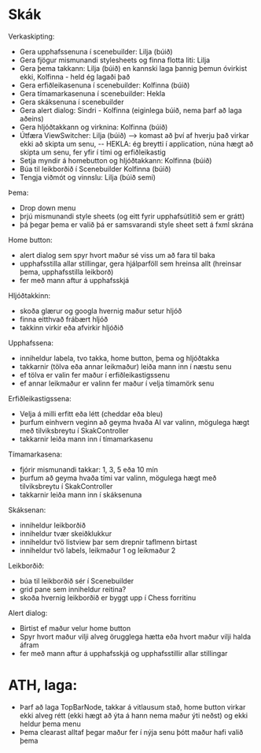 # Skák

Verkaskipting: 
- Gera upphafssenuna í scenebuilder: Lilja (búið)
- Gera fjögur mismunandi stylesheets og finna flotta liti: Lilja 
- Gera þema takkann: Lilja (búið) en kannski laga þannig þemun óvirkist ekki, Kolfinna - held ég lagaði það
- Gera erfiðleikasenuna í scenebuilder: Kolfinna (búið)
- Gera tímamarkasenuna í scenebuilder: Hekla
- Gera skáksenuna í scenebuilder
- Gera alert dialog: Sindri - Kolfinna (eiginlega búið, nema þarf að laga aðeins)
- Gera hljóðtakkann og virknina: Kolfinna (búið)
- Útfæra ViewSwitcher: Lilja (búið) --> komast að því af hverju það virkar ekki að skipta um senu,
-- HEKLA: ég breytti í application, núna hægt að skipta um senu, fer yfir í tími og erfiðleikastig 
- Setja myndir á homebutton og hljóðtakkann: Kolfinna (búið)
- Búa til leikborðið í Scenebuilder Kolfinna (búið)
- Tengja viðmót og vinnslu: Lilja (búið semi)


Þema: 
- Drop down menu
- þrjú mismunandi style sheets (og eitt fyrir upphafsútlitið sem er grátt)
- þá þegar þema er valið þá er samsvarandi style sheet sett á fxml skrána

Home button: 
- alert dialog sem spyr hvort maður sé viss um að fara til baka
- upphafsstilla allar stillingar, gera hjálparföll sem hreinsa allt (hreinsar þema, upphafsstilla leikborð)
- fer með mann aftur á upphafsskjá

Hljóðtakkinn: 
- skoða glærur og googla hvernig maður setur hljóð
- finna eitthvað frábært hljóð
- takkinn virkir eða afvirkir hljóðið

Upphafssena: 
- inniheldur labela, tvo takka, home button, þema og hljóðtakka
- takkarnir (tölva eða annar leikmaður) leiða mann inn í næstu senu
- ef tölva er valin fer maður í erfiðleikastigssenu
- ef annar leikmaður er valinn fer maður í velja tímamörk senu

Erfiðleikastigssena: 
- Velja á milli erfitt eða létt (cheddar eða bleu)
- þurfum einhvern veginn að geyma hvaða AI var valinn, mögulega hægt með tilviksbreytu í SkakController
- takkarnir leiða mann inn í tímamarkasenu

Tímamarkasena: 
- fjórir mismunandi takkar: 1, 3, 5 eða 10 mín
- þurfum að geyma hvaða tími var valinn, mögulega hægt með tilviksbreytu í SkakController
- takkarnir leiða mann inn í skáksenuna

Skáksenan: 
- inniheldur leikborðið
- inniheldur tvær skeiðklukkur
- inniheldur tvö listview þar sem drepnir taflmenn birtast
- inniheldur tvö labels, leikmaður 1 og leikmaður 2

Leikborðið:
- búa til leikborðið sér í Scenebuilder
- grid pane sem inniheldur reitina?
- skoða hvernig leikborðið er byggt upp í Chess forritinu


Alert dialog: 
- Birtist ef maður velur home button
- Spyr hvort maður vilji alveg örugglega hætta eða hvort maður vilji halda áfram
- fer með mann aftur á upphafsskjá og upphafsstillir allar stillingar

# ATH, laga:
- Þarf að laga TopBarNode, takkar á vitlausum stað, home button virkar ekki alveg rétt (ekki hægt að ýta á hann nema maður ýti neðst) og ekki heldur þema menu
- Þema clearast alltaf þegar maður fer í nýja senu þótt maður hafi valið þema





